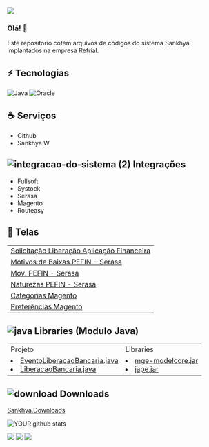 <img src="https://github.com/rondynely/Tecway/blob/main/LogoSankhyaBranco.png">

### Olá! 👋
Este repositorio cotém arquivos de códigos do sistema Sankhya implantados na empresa Refrial.

## ⚡ Tecnologias
![Java](https://img.shields.io/badge/-java-E34A86?style=flat-square&logo=java)
![Oracle](https://img.shields.io/badge/-oracle-red?style=flat-square&logo=oracle)

## ☕️ Serviços
 
* Github
* Sankhya W

## ![integracao-do-sistema (2)](https://user-images.githubusercontent.com/108894680/186256064-415508a3-aadd-4f24-9f33-aaa55375caf4.png) Integrações

* Fullsoft
* Systock
* Serasa
* Magento
* Routeasy
 
## 🚀 Telas

 <table>
  <tbody>
    <tr>
      <td><a href="http://refrial.nuvemdatacom.com.br:9586/mge/system.jsp#app/YnIuY29tLnNhbmtoeWEubWVudS5hZGljaW9uYWwuQURfTElCTUJD">Solicitação Liberação Aplicação Financeira</a></td>
    </tr>
    <tr>
      <td><a href="http://refrial.nuvemdatacom.com.br:9586/mge/system.jsp#app/YnIuY29tLnNhbmtoeWEubWVudS5hZGljaW9uYWwuQURfTElCTUJD">Motivos de Baixas PEFIN - Serasa</a></td>
    </tr>
    <tr>
      <td><a href="http://refrial.nuvemdatacom.com.br:9586/mge/system.jsp#app/YnIuY29tLnNhbmtoeWEubWVudS5hZGljaW9uYWwuQURfTElCTUJD">Mov. PEFIN - Serasa</a></td>
    </tr>
   <tr>
      <td><a href="http://refrial.nuvemdatacom.com.br:9586/mge/system.jsp#app/YnIuY29tLnNhbmtoeWEubWVudS5hZGljaW9uYWwuQURfTElCTUJD">Naturezas PEFIN - Serasa</a> </td>
    </tr>
    <tr>
      <td><a href="http://refrial.nuvemdatacom.com.br:9586/mge/system.jsp#app/YnIuY29tLnNhbmtoeWEubWVudS5hZGljaW9uYWwuQURfQ0FUTUFH">Categorias Magento</a></td>
    </tr>
    <tr>
      <td><a href="http://refrial.nuvemdatacom.com.br:9586/mge/system.jsp#app/YnIuY29tLnNhbmtoeWEubWVudS5hZGljaW9uYWwuQURfVE1BR1BBUg==">Preferências Magento</a></td>
    </tr>
  </tbody>
</table>

## ![java](https://user-images.githubusercontent.com/108894680/186963630-ee640528-74c9-47c3-97a2-ea6aa3d2b434.png) Libraries (Modulo Java)
 <table>
  <tbody>
    <tr>
     <td>Projeto</td>
     <td>Libraries</td>
    </tr>
    <tr>
      <td>
       <u>
         <li>EventoLiberacaoBancaria.java</li>
         <li>LiberacaoBancaria.java</li>
        </u>
       </td>
      <td>
       <u>
        <li>mge-modelcore.jar</li>
        <li>jape.jar</li>
       </u>
      </td>
    </tr>
  </tbody>
</table>

## ![download](https://user-images.githubusercontent.com/108894680/186968350-b54975cc-9c32-4fbd-8da0-88d8105b610a.png) Downloads
[Sankhya.Downloads ](http://downloads.sankhya.com.br/)

  
![YOUR github stats](https://github-readme-stats.vercel.app/api?username=rondynely)


[<img src="https://img.shields.io/badge/twitter-%231DA1F2.svg?&style=for-the-badge&logo=twitter&logoColor=white" />](https://twitter.com/rondynely)   [<img src="https://img.shields.io/badge/linkedin-%230077B5.svg?&style=for-the-badge&logo=linkedin&logoColor=white" />](https://www.linkedin.com/in/rondynely/) [<img src = "https://img.shields.io/badge/instagram-%23E4405F.svg?&style=for-the-badge&logo=instagram&logoColor=white">](https://www.instagram.com/rondynely/)
